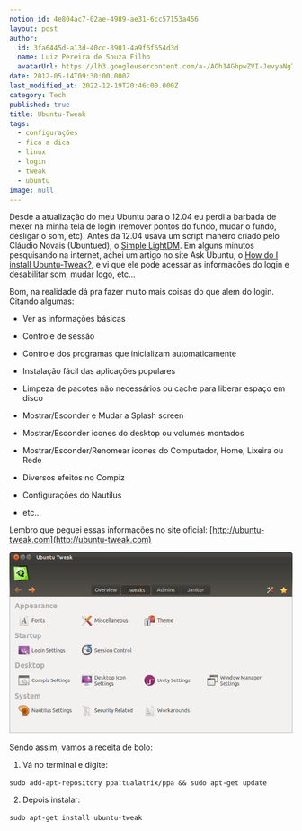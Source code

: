 ```yaml
---
notion_id: 4e804ac7-02ae-4989-ae31-6cc57153a456
layout: post
author:
  id: 3fa6445d-a13d-40cc-8901-4a9f6f654d3d
  name: Luiz Pereira de Souza Filho
  avatarUrl: https://lh3.googleusercontent.com/a-/AOh14GhpwZVI-JevyaNgTdlrOT6YN20cI6V9Kxtq38Ij8AQ=s100
date: 2012-05-14T09:30:00.000Z
last_modified_at: 2022-12-19T20:46:00.000Z
category: Tech
published: true
title: Ubuntu-Tweak
tags:
  - configurações
  - fica a dica
  - linux
  - login
  - tweak
  - ubuntu
image: null
---
```


Desde a atualização do meu Ubuntu para o 12.04 eu perdi a barbada de mexer na minha tela de login (remover pontos do fundo, mudar o fundo, desligar o som, etc). Antes da 12.04 usava um script maneiro criado pelo Cláudio Novais (Ubuntued), o [Simple LightDM](http://ubuntued.info/simple-lightdm-manager-altere-o-login-do-novo-ubuntu). Em alguns minutos pesquisando na internet, achei um artigo no site Ask Ubuntu, o [How do I install Ubuntu-Tweak?](http://askubuntu.com/questions/75454/how-do-i-install-ubuntu-tweak), e vi que ele pode acessar as informações do login e desabilitar som, mudar logo, etc...

Bom, na realidade dá pra fazer muito mais coisas do que alem do login. Citando algumas:

* Ver as informações básicas

* Controle de sessão

* Controle dos programas que inicializam automaticamente

* Instalação fácil das aplicações populares

* Limpeza de pacotes não necessários ou cache para liberar espaço em disco

* Mostrar/Esconder e Mudar a Splash screen

* Mostrar/Esconder icones do desktop ou volumes montados

* Mostrar/Esconder/Renomear icones do Computador, Home, Lixeira ou Rede

* Diversos efeitos no Compiz

* Configurações do Nautilus

* etc...

Lembro que peguei essas informações no site oficial: [http://ubuntu-tweak.com](http://ubuntu-tweak.com)

![Ubuntu](/wp-content/uploads/2012/05/JpVyu.png)

Sendo assim, vamos a receita de bolo:

  1. Vá no terminal e digite:  

  `sudo add-apt-repository ppa:tualatrix/ppa && sudo apt-get update`

  2. Depois instalar:  

  `sudo apt-get install ubuntu-tweak`

